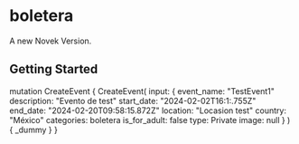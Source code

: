 # boletera

A new Novek Version.

## Getting Started

mutation CreateEvent {
    CreateEvent(
        input: {
            event_name: "TestEvent1"
            description: "Evento de test"
            start_date: "2024-02-02T16:1:.755Z"
            end_date: "2024-02-20T09:58:15.872Z"
            location: "Locasion test"
            country: "México"
            categories: boletera
            is_for_adult: false
            type: Private
            image: null
        }
    ) {
        _dummy
    }
}
